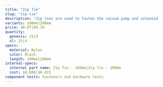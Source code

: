 ```yaml
---
title: "Zip Tie"
slug: "zip-tie"
description: "Zip ties are used to fasten the vacuum pump and solenoid valve to their mounts, and for cable management throughout FarmBot."
variants: 100mm|200mm
price: $0.07|$0.10
quantity:
  genesis: 25|4
  xl: 25|4
specs:
  material: Nylon
  color: Black
  length: 100mm|200mm
internal-specs:
  internal part name: Zip Tie - 100mm|Zip Tie - 200mm
  cost: $0.006|$0.015
component tests: Fasteners and hardware tests
---
```

